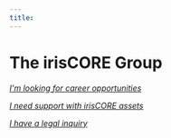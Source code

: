 ```yaml
---
title: 
---
```


The irisCORE Group
==================

*[I'm looking for career opportunities](/iriscore/group/careers/)*

*[I need support with irisCORE assets](mailto:support@iriscore.dev)*

*[I have a legal inquiry](mailto:legal@iriscore.dev)*